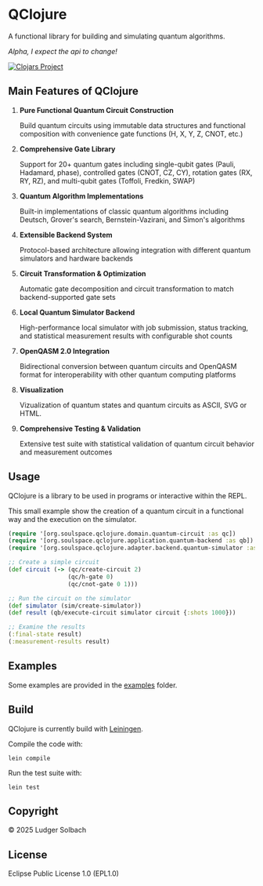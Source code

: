 # QClojure
A functional library for building and simulating quantum algorithms.

*Alpha, I expect the api to change!*

[![Clojars Project](https://img.shields.io/clojars/v/org.soulspace/qclojure.svg)](https://clojars.org/org.soulspace/qclojure)

## Main Features of QClojure
1. **Pure Functional Quantum Circuit Construction**

   Build quantum circuits using    immutable data structures and functional composition with convenience gate functions (H, X, Y, Z, CNOT, etc.)

2. **Comprehensive Gate Library**

   Support for 20+ quantum gates including single-qubit gates (Pauli, Hadamard, phase), controlled gates (CNOT, CZ, CY), rotation gates (RX, RY, RZ), and multi-qubit gates (Toffoli, Fredkin, SWAP)

3. **Quantum Algorithm Implementations**

   Built-in implementations of classic quantum algorithms including Deutsch, Grover's search, Bernstein-Vazirani, and Simon's algorithms

5. **Extensible Backend System**

   Protocol-based architecture allowing integration with different quantum simulators and hardware backends

6. **Circuit Transformation & Optimization**

   Automatic gate decomposition and circuit transformation to match backend-supported gate sets

7. **Local Quantum Simulator Backend**

   High-performance local simulator with job submission, status tracking, and statistical measurement results with configurable shot counts

4. **OpenQASM 2.0 Integration**

   Bidirectional conversion between quantum circuits and OpenQASM format for interoperability with other quantum computing platforms

4. **Visualization**

   Vizualization of quantum states and quantum circuits as ASCII, SVG or HTML.

8. **Comprehensive Testing & Validation**

   Extensive test suite with statistical validation of quantum circuit behavior and measurement outcomes


## Usage
QClojure is a library to be used in programs or interactive within the REPL.

This small example show the creation of a quantum circuit in a functional way
and the execution on the simulator.

```clojure
(require '[org.soulspace.qclojure.domain.quantum-circuit :as qc])
(require '[org.soulspace.qclojure.application.quantum-backend :as qb])
(require '[org.soulspace.qclojure.adapter.backend.quantum-simulator :as sim])

;; Create a simple circuit
(def circuit (-> (qc/create-circuit 2)
                 (qc/h-gate 0)
                 (qc/cnot-gate 0 1)))

;; Run the circuit on the simulator
(def simulator (sim/create-simulator))
(def result (qb/execute-circuit simulator circuit {:shots 1000}))

;; Examine the results
(:final-state result)
(:measurement-results result)
```

## Examples
Some examples are provided in the [examples](/examples) folder.

## Build
QClojure is currently build with [Leiningen](https://leiningen.org/).

Compile the code with:
```
lein compile
```

Run the test suite with:

```
lein test
```

## Copyright
© 2025 Ludger Solbach

## License
Eclipse Public License 1.0 (EPL1.0)

